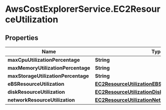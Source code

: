 # AwsCostExplorerService.EC2ResourceUtilization

## Properties

Name | Type | Description | Notes
------------ | ------------- | ------------- | -------------
**maxCpuUtilizationPercentage** | **String** |  | [optional] 
**maxMemoryUtilizationPercentage** | **String** |  | [optional] 
**maxStorageUtilizationPercentage** | **String** |  | [optional] 
**eBSResourceUtilization** | [**EC2ResourceUtilizationEBSResourceUtilization**](EC2ResourceUtilizationEBSResourceUtilization.md) |  | [optional] 
**diskResourceUtilization** | [**EC2ResourceUtilizationDiskResourceUtilization**](EC2ResourceUtilizationDiskResourceUtilization.md) |  | [optional] 
**networkResourceUtilization** | [**EC2ResourceUtilizationNetworkResourceUtilization**](EC2ResourceUtilizationNetworkResourceUtilization.md) |  | [optional] 


